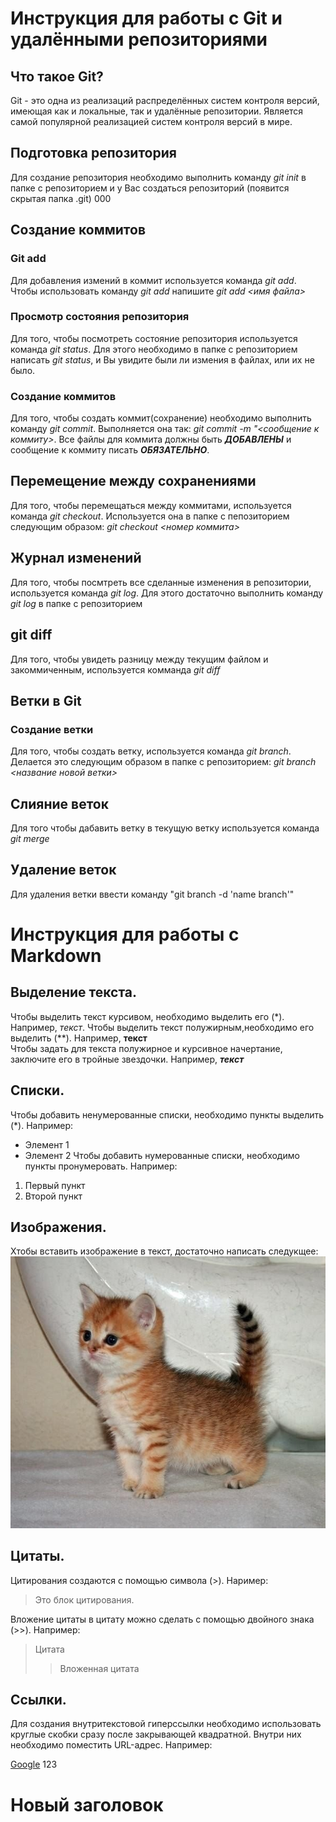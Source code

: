 # Инструкция для работы с Git и удалёнными репозиториями

## Что такое Git?
Git - это одна из реализаций распределённых систем контроля версий, имеющая как и локальные, так и удалённые репозитории. Является самой популярной реализацией систем контроля версий в мире.
## Подготовка репозитория
Для создание репозитория необходимо выполнить команду *git init*  в папке с репозиторием и у Вас создаться репозиторий (появится скрытая папка .git)
000
## Создание коммитов

### Git add
Для добавления измений в коммит используется команда *git add*. Чтобы использовать команду *git add* напишите *git add <имя файла>*

### Просмотр состояния репозитория
Для того, чтобы посмотреть состояние репозитория используется команда *git status*. Для этого необходимо в папке с репозиторием написать *git status*, и Вы увидите были ли измения в файлах, или их не было.

### Создание коммитов
Для того, чтобы создать коммит(сохранение) необходимо выполнить команду *git commit*. Выполняется она так: *git commit -m "<сообщение к коммиту>*. Все файлы для коммита должны быть ***ДОБАВЛЕНЫ*** и сообщение к коммиту писать ***ОБЯЗАТЕЛЬНО***.

## Перемещение между сохранениями
Для того, чтобы перемещаться между коммитами, используется команда *git checkout*. Используется она в папке с пепозиторием следующим образом: *git checkout <номер коммита>*

## Журнал изменений
Для того, чтобы посмтреть все сделанные изменения в репозитории, используется команда *git log*. Для этого достаточно выполнить команду *git log* в папке с репозиторием 

## git diff
Для того, чтобы увидеть разницу между текущим файлом и закоммиченным, используется комманда *git diff*

## Ветки в Git

### Создание ветки

Для того, чтобы создать ветку, используется команда *git branch*. Делается это следующим образом в папке с репозиторием: *git branch <название новой ветки>*

## Слияние веток

Для того чтобы дабавить ветку в текущую ветку используется команда *git merge <name branch>*

## Удаление веток
Для удаления ветки ввести команду "git branch -d 'name branch'"
 
 # Инструкция для работы с Markdown

## Выделение текста.
Чтобы выделить текст курсивом, необходимо выделить его (*). Например, *текст*.
Чтобы выделить текст полужирным,необходимо его выделить (**). Например, **текст**  
Чтобы задать для текста полужирное и курсивное начертание, заключите его в тройные звездочки. Например, ***текст***

## Списки.
Чтобы добавить ненумерованные списки, необходимо пункты выделить (*). Например:
* Элемент 1
* Элемент 2
Чтобы добавить нумерованные списки, необходимо пункты пронумеровать. Например:
1. Первый пункт
2. Второй пункт

## Изображения.
Xтобы вставить изображение в текст, достаточно написать следукщее: 
![Маленький котенок.](Kitten.jpg)

## Цитаты.
Цитирования создаются с помощью символа (>). Наример: 
> Это блок цитирования.

Вложение цитаты в цитату 
можно сделать с помощью двойного знака (>>). Например:
> Цитата
>> Вложенная цитата
## Ссылки.
Для создания внутритекстовой гиперссылки необходимо использовать круглые скобки сразу после закрывающей квадратной. Внутри них необходимо поместить URL-адрес. Например:

[Google](http://google.com)
123
# Новый заголовок